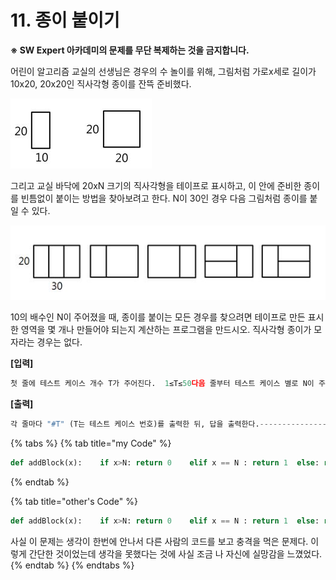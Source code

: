 # 11. 종이 붙이기

 **※ SW Expert 아카데미의 문제를 무단 복제하는 것을 금지합니다.**  
  
  
어린이 알고리즘 교실의 선생님은 경우의 수 놀이를 위해, 그림처럼 가로x세로 길이가 10x20, 20x20인 직사각형 종이를 잔뜩 준비했다.  


![](../../.gitbook/assets/samsung_11_1.JPG)

그리고 교실 바닥에 20xN 크기의 직사각형을 테이프로 표시하고, 이 안에 준비한 종이를 빈틈없이 붙이는 방법을 찾아보려고 한다. N이 30인 경우 다음 그림처럼 종이를 붙일 수 있다.

![](../../.gitbook/assets/samsung_11_2.JPG)

 10의 배수인 N이 주어졌을 때, 종이를 붙이는 모든 경우를 찾으려면 테이프로 만든 표시한 영역을 몇 개나 만들어야 되는지 계산하는 프로그램을 만드시오. 직사각형 종이가 모자라는 경우는 없다.  
  
  
**\[입력\]**  


```python
첫 줄에 테스트 케이스 개수 T가 주어진다.  1≤T≤50다음 줄부터 테스트 케이스 별로 N이 주어진다. 10≤N≤300, N은 10의 배수--------------------------------------------------------------3305070--------------------------------------------------------------
```

  
  
**\[출력\]**

```python
각 줄마다 "#T" (T는 테스트 케이스 번호)를 출력한 뒤, 답을 출력한다.--------------------------------------------------------------#1 5#2 21#3 85--------------------------------------------------------------

```

{% tabs %}
{% tab title="my Code" %}
```python
def addBlock(x):	if x>N: return 0	elif x == N : return 1	else: return addBlock(x+10) + addBlock(x+20)*2t = int(input())for test_case in range(1, t+1):	N = int(input())	num = addBlock(0)	print("#{} {}".format(test_case, num))
```
{% endtab %}

{% tab title="other\'s Code" %}
```python
def addBlock(x):	if x>N: return 0	elif x == N : return 1	else: return addBlock(x+10) + addBlock(x+20)*2t = int(input())for test_case in range(1, t+1):	N = int(input())	num = addBlock(0)	print("#{} {}".format(test_case, num)) 
```

사실 이 문제는 생각이 한번에 안나서 다른 사람의 코드를 보고 충격을 먹은 문제다. 이렇게 간단한 것이었는데 생각을 못했다는 것에 사실 조금 나 자신에 실망감을 느꼈었다. 
{% endtab %}
{% endtabs %}



